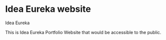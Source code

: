 # Idea Eureka website
Idea Eureka

This is Idea Eureka Portfolio Website that would be accessible to the public.

